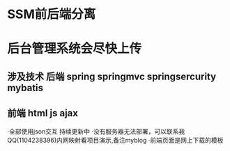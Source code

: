 # SSM前后端分离
# 后台管理系统会尽快上传
## 涉及技术 后端 spring springmvc springsercurity mybatis
## 前端 html js ajax
·全部使用json交互 持续更新中 
·没有服务器无法部署，可以联系我QQ(1104238396)内网映射看项目演示,备注myblog 
·前端页面是网上下载的模板
